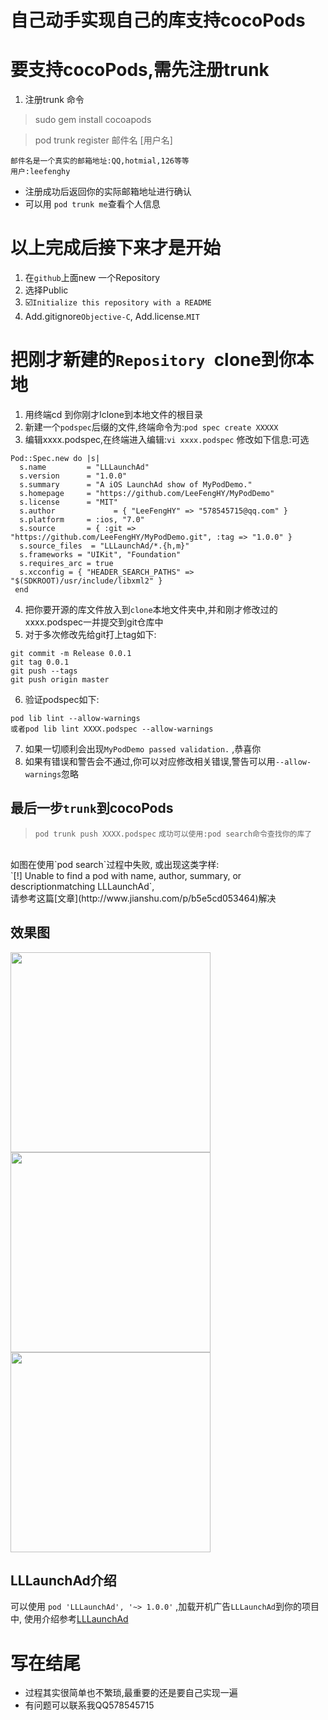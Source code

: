 # 自己动手实现自己的库支持cocoPods

# 要支持cocoPods,需先注册trunk

1. 注册trunk 命令<br />

>sudo gem install cocoapods

>pod trunk register 邮件名 [用户名]

```objc
邮件名是一个真实的邮箱地址:QQ,hotmial,126等等
用户:leefenghy
```
* 注册成功后返回你的实际邮箱地址进行确认<br />
* 可以用 `pod trunk me`查看个人信息<br />


# 以上完成后接下来才是开始

1. 在`github`上面new 一个Repository<br />
2. 选择Public<br />
3. ☑️`Initialize this repository with a README`<br />
4. Add.gitignore`Objective-C`, Add.license.`MIT`<br />

# 把刚才新建的`Repository `clone到你本地
1. 用终端cd 到你刚才lclone到本地文件的根目录<br />
2. 新建一个`podspec`后缀的文件,终端命令为:`pod spec create XXXXX`<br />
3. 编辑xxxx.podspec,在终端进入编辑:`vi xxxx.podspec` 修改如下信息:可选<br />
```objc
Pod::Spec.new do |s|
  s.name         = "LLLaunchAd"
  s.version      = "1.0.0"
  s.summary      = "A iOS LaunchAd show of MyPodDemo."
  s.homepage     = "https://github.com/LeeFengHY/MyPodDemo"
  s.license      = "MIT"
  s.author             = { "LeeFengHY" => "578545715@qq.com" }
  s.platform     = :ios, "7.0"
  s.source       = { :git => "https://github.com/LeeFengHY/MyPodDemo.git", :tag => "1.0.0" }
  s.source_files  = "LLLaunchAd/*.{h,m}"
  s.frameworks = "UIKit", "Foundation"
  s.requires_arc = true
  s.xcconfig = { "HEADER_SEARCH_PATHS" => "$(SDKROOT)/usr/include/libxml2" }
 end
```
4. 把你要开源的库文件放入到`clone`本地文件夹中,并和刚才修改过的xxxx.podspec一并提交到git仓库中<br />
5. 对于多次修改先给git打上tag如下:<br />
```objc
git commit -m Release 0.0.1
git tag 0.0.1
git push --tags  
git push origin master
```
6. 验证podspec如下:<br />
```objc
pod lib lint --allow-warnings 
或者pod lib lint XXXX.podspec --allow-warnings
```
7. 如果一切顺利会出现`MyPodDemo passed validation.` ,恭喜你<br />
8. 如果有错误和警告会不通过,你可以对应修改相关错误,警告可以用`--allow-warnings`忽略<br />

## 最后一步`trunk`到cocoPods
> `pod trunk push XXXX.podspec`
> `成功可以使用:pod search命令查找你的库了`
<br />
如图在使用`pod search`过程中失败, 或出现这类字样:<br />
`[!] Unable to find a pod with name, author, summary, or descriptionmatching LLLaunchAd`, <br />请参考这篇[文章](http://www.jianshu.com/p/b5e5cd053464)解决

## 效果图
<img src="https://raw.github.com/LeeFengHY/MyPodDemo/master/podspec.png" width="320">
<img src="https://raw.github.com/LeeFengHY/MyPodDemo/master/podspec-2.png" width="320">
<img src="https://raw.github.com/LeeFengHY/MyPodDemo/master/podspec-3.png" width="320">

## LLLaunchAd介绍
可以使用 `pod 'LLLaunchAd', '~> 1.0.0'` ,加载开机广告`LLLaunchAd`到你的项目中, 使用介绍参考[LLLaunchAd](https://github.com/LeeFengHY/LLLaunchAd)<br />
# 写在结尾
* 过程其实很简单也不繁琐,最重要的还是要自己实现一遍
* 有问题可以联系我QQ578545715

